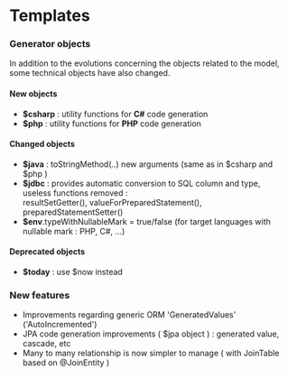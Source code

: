 # Templates

### Generator objects&#x20;

In addition to the evolutions concerning the objects related to the model, some technical objects  have also changed.

#### New objects&#x20;

* **$csharp** : utility functions for **C#** code generation
* **$php** : utility functions for **PHP** code generation&#x20;

#### Changed objects&#x20;

* **$java** : toStringMethod(..) new arguments (same as in $csharp and $php )
* **$jdbc** : provides automatic conversion to SQL column and type,\
  useless functions removed :  \
  &#x20;  resultSetGetter(), valueForPreparedStatement(), preparedStatementSetter()&#x20;
* **$env**.typeWithNullableMark = true/false (for target languages with nullable mark : PHP, C#, ...)

#### Deprecated objects&#x20;

* **$today** : use $now instead



### New features&#x20;

* Improvements regarding generic ORM 'GeneratedValues' ('AutoIncremented')
* JPA code generation improvements ( $jpa object ) : generated value, cascade, etc
* Many to many relationship is now simpler to manage ( with JoinTable based on @JoinEntity )



